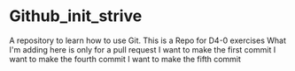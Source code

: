 # Github_init_strive
 A repository to learn how to use Git.
This is a Repo for D4-0 exercises
What I'm adding here is only for a pull request
I want to make the first commit
I want to make the fourth commit
I want to make the fifth commit
